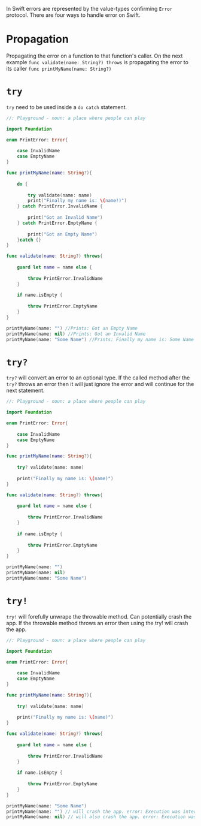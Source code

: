 
In Swift errors are represented by the value-types confirming `Error` protocol. There are four ways to handle error on Swift.
# Propagation
Propagating the error on a function to that function's caller. On the next example `func validate(name: String?) throws` is propagating the error to its caller `func printMyName(name: String?)`


# `try`
`try` need to be used inside a `do catch` statement.
```swift
//: Playground - noun: a place where people can play

import Foundation

enum PrintError: Error{
    
    case InvalidName
    case EmptyName
}

func printMyName(name: String?){
    
    do {
        
        try validate(name: name)
        print("Finally my name is: \(name!)")
    } catch PrintError.InvalidName {
        
        print("Got an Invalid Name")
    } catch PrintError.EmptyName {
        
        print("Got an Empty Name")
    }catch {}
}

func validate(name: String?) throws{
    
    guard let name = name else {
        
        throw PrintError.InvalidName
    }
    
    if name.isEmpty {
        
        throw PrintError.EmptyName
    }
}

printMyName(name: "") //Prints: Got an Empty Name 
printMyName(name: nil) //Prints: Got an Invalid Name
printMyName(name: "Some Name") //Prints: Finally my name is: Some Name
```

# `try?`
`try?` will convert an error to an optional type. If the called method after the `try?` throws an error then it will just ignore the error and will continue for the next statement.

```swift
//: Playground - noun: a place where people can play

import Foundation

enum PrintError: Error{
    
    case InvalidName
    case EmptyName
}

func printMyName(name: String?){
    
    try? validate(name: name)
    
    print("Finally my name is: \(name)")
}

func validate(name: String?) throws{
    
    guard let name = name else {
        
        throw PrintError.InvalidName
    }
    
    if name.isEmpty {
        
        throw PrintError.EmptyName
    }
}

printMyName(name: "")
printMyName(name: nil)
printMyName(name: "Some Name")
```

# `try!`
`try!` will forefully unwrape the throwable method. Can potentially crash the app. If the throwable method throws an error then using the try! will crash the app.

```swift
//: Playground - noun: a place where people can play

import Foundation

enum PrintError: Error{
    
    case InvalidName
    case EmptyName
}

func printMyName(name: String?){
    
    try! validate(name: name)
    
    print("Finally my name is: \(name)")
}

func validate(name: String?) throws{
    
    guard let name = name else {
        
        throw PrintError.InvalidName
    }
    
    if name.isEmpty {
        
        throw PrintError.EmptyName
    }
}

printMyName(name: "Some Name")
printMyName(name: "") // will crash the app. error: Execution was interrupted, reason: EXC_BAD_INSTRUCTION 
printMyName(name: nil) // will also crash the app. error: Execution was interrupted, reason: EXC_BAD_INSTRUCTION 
```
